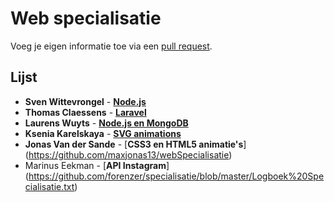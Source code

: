 # Web specialisatie

Voeg je eigen informatie toe via een [pull request](https://help.github.com/articles/using-pull-requests).

## Lijst
- **Sven Wittevrongel** - [**Node.js**](https://github.com/CupOfTea696/Node.Specialisatie)
- **Thomas Claessens** - [**Laravel**](https://github.com/DeClaessens/Laravel_WebSpecialisatie)
- **Laurens Wuyts** - [**Node.js en MongoDB**](https://github.com/laurenswuyts/webspecialisatie)
- **Ksenia Karelskaya** - [**SVG animations**](https://github.com/eZ0/SVG_animations)
- **Jonas Van der Sande** - [**CSS3 en HTML5 animatie's**] (https://github.com/maxjonas13/webSpecialisatie)
- Marinus Eekman - [**API Instagram**] (https://github.com/forenzer/specialisatie/blob/master/Logboek%20Specialisatie.txt)